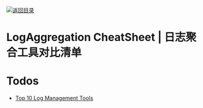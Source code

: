 [![返回目录](https://i.postimg.cc/JzFTMvjF/image.png)](https://github.com/wx-chevalier/Awesome-CheatSheets)

# LogAggregation CheatSheet | 日志聚合工具对比清单

# Todos

- [Top 10 Log Management Tools](https://dzone.com/articles/top-10-log-management-tools-1)

